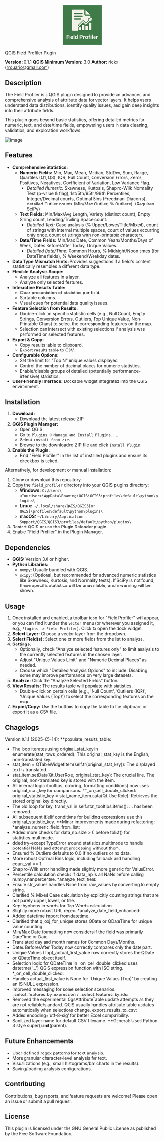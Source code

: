 <p align="center">
  <img src="./icon2.png" alt="Field Profiler Logo" width="128"/>
</p>
QGIS Field Profiler Plugin

**Version:** 0.1.1
**QGIS Minimum Version:** 3.0
**Author:** ricks (rrcuario@gmail.com)

## Description

The Field Profiler is a QGIS plugin designed to provide an advanced and comprehensive analysis of attribute data for vector layers. It helps users understand data distributions, identify quality issues, and gain deep insights into their attribute fields.

This plugin goes beyond basic statistics, offering detailed metrics for numeric, text, and date/time fields, empowering users in data cleaning, validation, and exploration workflows.

![image](https://github.com/user-attachments/assets/fd0d0d3b-6de5-49a5-a584-8411295c80e2)

## Features

*   **Comprehensive Statistics:**
    *   **Numeric Fields:** Min, Max, Mean, Median, StdDev, Sum, Range, Quartiles (Q1, Q3), IQR, Null Count, Conversion Errors, Zeros, Positives, Negatives, Coefficient of Variation, Low Variance Flag.
        *   *Detailed Numeric:* Skewness, Kurtosis, Shapiro-Wilk Normality Test (p-value & flag), 1st/5th/95th/99th Percentiles, Integer/Decimal counts, Optimal Bins (Freedman-Diaconis), detailed Outlier counts (Min/Max Outlier, % Outliers). (Requires SciPy)
    *   **Text Fields:** Min/Max/Avg Length, Variety (distinct count), Empty String count, Leading/Trailing Space count.
        *   *Detailed Text:* Case analysis (% Upper/Lower/Title/Mixed), count of strings with internal multiple spaces, count of values occurring only once, count of strings with non-printable characters.
    *   **Date/Time Fields:** Min/Max Date, Common Years/Months/Days of Week, Dates Before/After Today, Unique Values.
        *   *Detailed Date/Time:* Common Hours, % Midnight/Noon times (for DateTime fields), % Weekend/Weekday dates.
*   **Data Type Mismatch Hints:** Provides suggestions if a field's content statistically resembles a different data type.
*   **Flexible Analysis Scope:**
    *   Analyze all features in a layer.
    *   Analyze only selected features.
*   **Interactive Results Table:**
    *   Clear presentation of statistics per field.
    *   Sortable columns.
    *   Visual cues for potential data quality issues.
*   **Feature Selection from Results:**
    *   Double-click on specific statistic cells (e.g., Null Count, Empty Strings, Conversion Errors, Outliers, Top Unique Value, Non-Printable Chars) to select the corresponding features on the map.
    *   Selection can intersect with existing selections if analysis was performed on selected features.
*   **Export & Copy:**
    *   Copy results table to clipboard.
    *   Export results table to CSV.
*   **Configurable Options:**
    *   Set the limit for "Top N" unique values displayed.
    *   Control the number of decimal places for numeric statistics.
    *   Enable/disable groups of detailed (potentially performance-intensive) statistics.
*   **User-Friendly Interface:** Dockable widget integrated into the QGIS environment.

## Installation

1.  **Download:**
    *   Download the latest release ZIP
2.  **QGIS Plugin Manager:**
    *   Open QGIS.
    *   Go to `Plugins` -> `Manage and Install Plugins...`.
    *   Select `Install from ZIP`.
    *   Browse to the downloaded ZIP file and click `Install Plugin`.
3.  **Enable the Plugin:**
    *   Find "Field Profiler" in the list of installed plugins and ensure its checkbox is ticked.

Alternatively, for development or manual installation:
1.  Clone or download this repository.
2.  Copy the `field_profiler` directory into your QGIS plugins directory:
    *   **Windows:** `C:\Users\<YourUser>\AppData\Roaming\QGIS\QGIS3\profiles\default\python\plugins\`
    *   **Linux:** `~/.local/share/QGIS/QGIS3[or QGIS]\profiles\default\python\plugins\`
    *   **macOS:** `~/Library/Application Support/QGIS/QGIS3/profiles/default/python/plugins\`
3.  Restart QGIS or use the Plugin Reloader plugin.
4.  Enable "Field Profiler" in the Plugin Manager.

## Dependencies

*   **QGIS:** Version 3.0 or higher.
*   **Python Libraries:**
    *   `numpy`: Usually bundled with QGIS.
    *   `scipy`: (Optional, but recommended for advanced numeric statistics like Skewness, Kurtosis, and Normality tests). If SciPy is not found, these specific statistics will be unavailable, and a warning will be shown.

## Usage

1.  Once installed and enabled, a toolbar icon for "Field Profiler" will appear, or you can find it under the `Vector` menu (or wherever you assigned it, e.g., `Plugins -> Field Profiler`). Click to open the dock widget.
2.  **Select Layer:** Choose a vector layer from the dropdown.
3.  **Select Field(s):** Select one or more fields from the list to analyze.
4.  **Settings:**
    *   Optionally, check "Analyze selected features only" to limit analysis to the currently selected features in the chosen layer.
    *   Adjust "Unique Values Limit" and "Numeric Decimal Places" as needed.
    *   Choose which "Detailed Analysis Options" to include. Disabling some may improve performance on very large datasets.
5.  **Analyze:** Click the "Analyze Selected Fields" button.
6.  **View Results:** The results table will populate with statistics.
    *   Double-click on certain cells (e.g., 'Null Count', 'Outliers (IQR)', 'Unique Values (Top)') to select the corresponding features on the map.
7.  **Export/Copy:** Use the buttons to copy the table to the clipboard or export it as a CSV file.

## Chagelogs

Version 0.1.1 (2025-05-14):
**populate_results_table:
 - The loop iterates using original_stat_key in enumerate(stat_rows_ordered). This original_stat_key is the English, non-translated key.
 - stat_item = QTableWidgetItem(self.tr(original_stat_key)): The displayed text is translated.
 - stat_item.setData(Qt.UserRole, original_stat_key): The crucial line. The original, non-translated key is stored with the item.
 - All internal logic (tooltips, coloring, formatting conditions) now uses original_stat_key for comparisons.
**_on_cell_double_clicked:
 original_statistic_key = stat_name_item.data(Qt.UserRole): Retrieves the stored original key directly.
 - The old loop for key, trans_val in self.stat_tooltips.items(): ... has been removed.
 - All subsequent if/elif conditions for building expressions use this original_statistic_key.
**Minor improvements made during refactoring:
*analyze_numeric_field_from_list:
 - Added more checks for data_np.size > 0 before tolist() for statistics.multimode.
 - dded try-except TypeError around statistics.multimode to handle potential NaNs and attempt processing without them.
 - Ensured % Outliers defaults to 0.0 if no outliers or no data.
 - More robust Optimal Bins logic, including fallback and handling count_val == 1.
 - Shapiro-Wilk error handling made slightly more generic for ValueError.
 - Percentile calculation checks if data_np is all NaNs before calling numpy.nanpercentile.
*analyze_text_field:
 - Ensure str_values handles None from raw_values by converting to empty string.
 - Clarified % Mixed Case calculation by explicitly counting strings that are not purely upper, lower, or title.
 - Kept hyphens in words for Top Words calculation.
 - Slightly more robust URL regex.
*analyze_date_field_enhanced:
 - Added datetime import from datetime.
 - Clarified that q_obj_for_unique stores QDate or QDateTime for unique value counting.
 - Min/Max Date formatting now considers if the field was primarily DateTime or Date.
 - Translated day and month names for Common Days/Months.
 - Dates Before/After Today now correctly compares only the date part.
 - Unique Values (Top)_actual_first_value now correctly stores the QDate or QDateTime object itself.
 - Selection logic for QDateTime in _on_cell_double_clicked uses datetime('...') QGIS expression function with ISO string.
*_on_cell_double_clicked:
 - Handles actual_first_value is None for 'Unique Values (Top)' by creating an IS NULL expression.
 - Improved messaging for some selection scenarios.
 _select_features_by_expression / _select_features_by_ids:
 - Removed the experimental QgsAttributeTable update attempts as they are not reliable/standard. QGIS usually handles attribute table updates automatically when selections change.
 export_results_to_csv:
 - Added encoding='utf-8-sig' for better Excel compatibility.
 - Sanitized layer name for default CSV filename.
**General:
 Used Python 3 style super().__init__(parent).


## Future Enhancements

*   User-defined regex patterns for text analysis.
*   More granular character-level analysis for text.
*   Visualizations (e.g., small histograms/bar charts in the results).
*   Saving/loading analysis configurations.

## Contributing

Contributions, bug reports, and feature requests are welcome! Please open an issue or submit a pull request.

## License

This plugin is licensed under the GNU General Public License as published by the Free Software Foundation.
